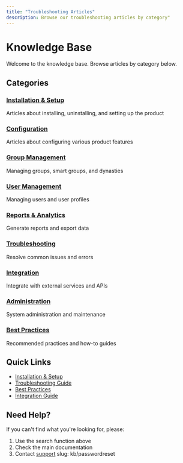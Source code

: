 ```yaml
---
title: "Troubleshooting Articles"
description: Browse our troubleshooting articles by category"
---
```


# Knowledge Base

Welcome to the knowledge base. Browse articles by category below.

## Categories

### [Installation & Setup](./installation/)
Articles about installing, uninstalling, and setting up the product

### [Configuration](./configuration/)
Articles about configuring various product features

### [Group Management](./group-management/)
Managing groups, smart groups, and dynasties

### [User Management](./user-management/)
Managing users and user profiles

### [Reports & Analytics](./reporting/)
Generate reports and export data

### [Troubleshooting](./troubleshooting/)
Resolve common issues and errors

### [Integration](./integration/)
Integrate with external services and APIs

### [Administration](./administration/)
System administration and maintenance

### [Best Practices](./best-practices/)
Recommended practices and how-to guides

## Quick Links

- [Installation & Setup](./installation/)
- [Troubleshooting Guide](./troubleshooting/)
- [Best Practices](./best-practices/)
- [Integration Guide](./integration/)

## Need Help?

If you can't find what you're looking for, please:
1. Use the search function above
2. Check the main documentation
3. Contact [support](https://www.netwrix.com/support.html)
slug: kb/passwordreset
